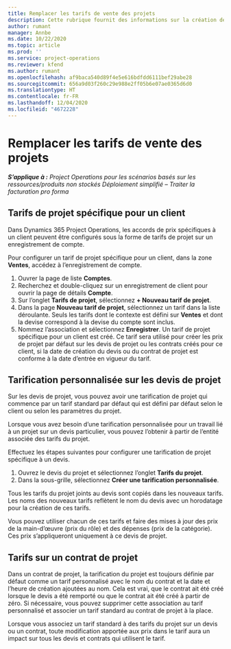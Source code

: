 ```yaml
---
title: Remplacer les tarifs de vente des projets
description: Cette rubrique fournit des informations sur la création de listes de prix de vente personnalisées.
author: rumant
manager: Annbe
ms.date: 10/22/2020
ms.topic: article
ms.prod: ''
ms.service: project-operations
ms.reviewer: kfend
ms.author: rumant
ms.openlocfilehash: af9baca540d89f4e5e616bdfdd6111bef29abe28
ms.sourcegitcommit: 656a9d03f260c29e988e2ff05b6e07ae0365d6d0
ms.translationtype: HT
ms.contentlocale: fr-FR
ms.lasthandoff: 12/04/2020
ms.locfileid: "4672228"
---
```

# <a name="override-project-sales-price-lists"></a>Remplacer les tarifs de vente des projets

_**S’applique à :** Project Operations pour les scénarios basés sur les ressources/produits non stockés Déploiement simplifié – Traiter la facturation pro forma_

## <a name="customer-specific-project-price-lists"></a>Tarifs de projet spécifique pour un client

Dans Dynamics 365 Project Operations, les accords de prix spécifiques à un client peuvent être configurés sous la forme de tarifs de projet sur un enregistrement de compte.

Pour configurer un tarif de projet spécifique pour un client, dans la zone **Ventes**, accédez à l’enregistrement de compte.

1. Ouvrer la page de liste **Comptes**.
2. Recherchez et double-cliquez sur un enregistrement de client pour ouvrir la page de détails **Compte**.
3. Sur l’onglet **Tarifs de projet**, sélectionnez **+ Nouveau tarif de projet**.
4. Dans la page **Nouveau tarif de projet**, sélectionnez un tarif dans la liste déroulante. Seuls les tarifs dont le contexte est défini sur **Ventes** et dont la devise correspond à la devise du compte sont inclus.
5. Nommez l’association et sélectionnez **Enregistrer**. Un tarif de projet spécifique pour un client est créé. Ce tarif sera utilisé pour créer les prix de projet par défaut sur les devis de projet ou les contrats créés pour ce client, si la date de création du devis ou du contrat de projet est conforme à la date d’entrée en vigueur du tarif.

## <a name="custom-pricing-on-project-quotes"></a>Tarification personnalisée sur les devis de projet

Sur les devis de projet, vous pouvez avoir une tarification de projet qui commence par un tarif standard par défaut qui est défini par défaut selon le client ou selon les paramètres du projet.

Lorsque vous avez besoin d’une tarification personnalisée pour un travail lié à un projet sur un devis particulier, vous pouvez l’obtenir à partir de l’entité associée des tarifs du projet.

Effectuez les étapes suivantes pour configurer une tarification de projet spécifique à un devis.

1. Ouvrez le devis du projet et sélectionnez l’onglet **Tarifs du projet**.
2. Dans la sous-grille, sélectionnez **Créer une tarification personnalisée**.

Tous les tarifs du projet joints au devis sont copiés dans les nouveaux tarifs. Les noms des nouveaux tarifs reflètent le nom du devis avec un horodatage pour la création de ces tarifs.

Vous pouvez utiliser chacun de ces tarifs et faire des mises à jour des prix de la main-d’œuvre (prix du rôle) et des dépenses (prix de la catégorie). Ces prix s’appliqueront uniquement à ce devis de projet.

## <a name="price-lists-on-a-project-contract"></a>Tarifs sur un contrat de projet

Dans un contrat de projet, la tarification du projet est toujours définie par défaut comme un tarif personnalisé avec le nom du contrat et la date et l’heure de création ajoutées au nom. Cela est vrai, que le contrat ait été créé lorsque le devis a été remporté ou que le contrat ait été créé à partir de zéro. Si nécessaire, vous pouvez supprimer cette association au tarif personnalisé et associer un tarif standard au contrat de projet à la place.

Lorsque vous associez un tarif standard à des tarifs du projet sur un devis ou un contrat, toute modification apportée aux prix dans le tarif aura un impact sur tous les devis et contrats qui utilisent le tarif.
